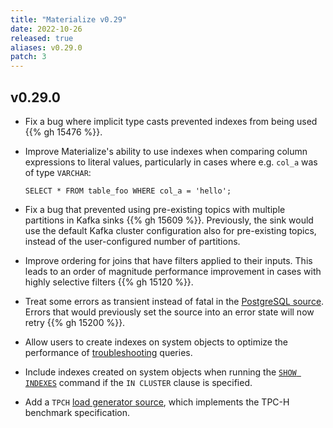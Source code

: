 ```yaml
---
title: "Materialize v0.29"
date: 2022-10-26
released: true
aliases: v0.29.0
patch: 3
---
```


## v0.29.0

* Fix a bug where implicit type casts prevented indexes from being used {{% gh
  15476 %}}.

* Improve Materialize's ability to use indexes when comparing column expressions
  to literal values, particularly in cases where e.g. `col_a` was of type
  `VARCHAR`:

  ```mzsql
  SELECT * FROM table_foo WHERE col_a = 'hello';
  ```

* Fix a bug that prevented using pre-existing topics with multiple partitions in
  Kafka sinks {{% gh 15609 %}}. Previously, the sink would use the default
  Kafka cluster configuration also for pre-existing
  topics, instead of the user-configured number of partitions.

* Improve ordering for joins that have filters applied to their inputs. This
  leads to an order of magnitude performance improvement in cases with highly
  selective filters {{% gh 15120 %}}.

* Treat some errors as transient instead of fatal in the [PostgreSQL source](/sql/create-source/postgres/).
  Errors that would previously set the source into an error state will now retry
  {{% gh 15200 %}}.

* Allow users to create indexes on system objects to optimize the performance of
  [troubleshooting](/ops/troubleshooting/) queries.

* Include indexes created on system objects when running the [`SHOW INDEXES`](/sql/show-indexes)
  command if the `IN CLUSTER` clause is specified.

* Add a `TPCH` [load generator source](/sql/create-source/load-generator/#tpch),
  which implements the TPC-H benchmark specification.
